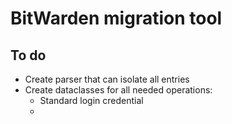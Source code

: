 # BitWarden migration tool


## To do
- Create parser that can isolate all entries
- Create dataclasses for all needed operations:
    - Standard login credential
    - 